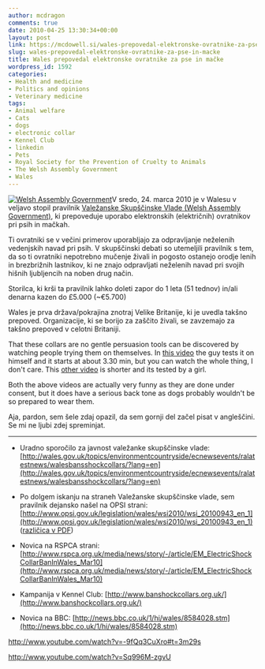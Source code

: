 ```yaml
---
author: mcdragon
comments: true
date: 2010-04-25 13:30:34+00:00
layout: post
link: https://mcdowell.si/wales-prepovedal-elektronske-ovratnike-za-pse-in-macke-1592.html
slug: wales-prepovedal-elektronske-ovratnike-za-pse-in-macke
title: Wales prepovedal elektronske ovratnike za pse in mačke
wordpress_id: 1592
categories:
- Health and medicine
- Politics and opinions
- Veterinary medicine
tags:
- Animal welfare
- Cats
- dogs
- electronic collar
- Kennel Club
- linkedin
- Pets
- Royal Society for the Prevention of Cruelty to Animals
- The Welsh Assembly Government
- Wales
---
```


[![Welsh Assembly Government](https://dwlcvfkt1l4wn.cloudfront.net/2010/04/welsh_assembly_government1-1.gif)](https://dwlcvfkt1l4wn.cloudfront.net/2010/04/welsh_assembly_government1.gif)V sredo, 24. marca 2010 je v Walesu v veljavo stopil pravilnik [Valežanske Skupščinske Vlade (Welsh Assembly Government)](http://wales.gov.uk/), ki prepoveduje uporabo elektronskih (električnih) ovratnikov pri psih in mačkah.

Ti ovratniki se v večini primerov uporabljajo za odpravljanje neželenih vedenjskih navad pri psih. V skupščinski debati so utemeljili pravilnik s tem, da so ti ovratniki nepotrebno mučenje živali in pogosto ostanejo orodje lenih in brezbrižnih lastnikov, ki ne znajo odpravljati neželenih navad pri svojih hišnih ljubljencih na noben drug način.

Storilca, ki krši ta pravilnik lahko doleti zapor do 1 leta (51 tednov) in/ali denarna kazen do £5.000 (~€5.700)

Wales je prva država/pokrajina znotraj Velike Britanije, ki je uvedla takšno prepoved. Organizacije, ki se borijo za zaščito živali, se zavzemajo za takšno prepoved v celotni Britaniji.

That these collars are no gentle persuasion tools can be discovered by watching people trying them on themselves. In [this video](http://www.youtube.com/watch?v=-9fQq3CuXro#t=3m29s) the guy tests it on himself and it starts at about 3.30 min, but you can watch the whole thing, I don't care. This [other video](http://www.youtube.com/watch?v=Sq996M-zgvU&feature=related) is shorter and its tested by a girl.

Both the above videos are actually very funny as they are done under consent, but it does have a serious back tone as dogs probably wouldn't be so prepared to wear them.

Aja, pardon, sem šele zdaj opazil, da sem gornji del začel pisat v angleščini. Se mi ne ljubi zdej spreminjat.



* * *






 	
  * Uradno sporočilo za javnost valežanke skupščinske vlade: [http://wales.gov.uk/topics/environmentcountryside/ecnewsevents/ralatestnews/walesbansshockcollars/?lang=en](http://wales.gov.uk/topics/environmentcountryside/ecnewsevents/ralatestnews/walesbansshockcollars/?lang=en)

 	
  * Po dolgem iskanju na straneh Valežanske skupščinske vlade, sem pravilnik dejansko našel na OPSI strani: [http://www.opsi.gov.uk/legislation/wales/wsi2010/wsi_20100943_en_1](http://www.opsi.gov.uk/legislation/wales/wsi2010/wsi_20100943_en_1) ([različica v PDF](http://www.opsi.gov.uk/legislation/wales/wsi2010/pdf/wsi_20100943_mi.pdf))

 	
  * Novica na RSPCA strani: [http://www.rspca.org.uk/media/news/story/-/article/EM_ElectricShockCollarBanInWales_Mar10](http://www.rspca.org.uk/media/news/story/-/article/EM_ElectricShockCollarBanInWales_Mar10)

 	
  * Kampanija v Kennel Club: [http://www.banshockcollars.org.uk/](http://www.banshockcollars.org.uk/)

 	
  * Novica na BBC: [http://news.bbc.co.uk/1/hi/wales/8584028.stm](http://news.bbc.co.uk/1/hi/wales/8584028.stm)




http://www.youtube.com/watch?v=-9fQq3CuXro#t=3m29s




http://www.youtube.com/watch?v=Sq996M-zgvU
